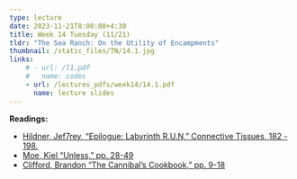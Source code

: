 ```yaml
---
type: lecture
date: 2023-11-21T8:00:00+4:30
title: Week 14 Tuesday (11/21)
tldr: "The Sea Ranch: On the Utility of Encampments"
thumbnail: /static_files/TN/14.1.jpg
links: 
    # - url: /l1.pdf
    #   name: codes
    - url: /lectures_pdfs/week14/14.1.pdf
      name: lecture slides
---
```

**Readings:**
- [Hildner, Jef7rey, “Epilogue: Labyrinth R.U.N,” Connective Tissues, 182 - 198.](/LOTL_Test/readings_pdfs/week14/T/r1.pdf)
- [Moe, Kiel “Unless,” pp. 28-49](/LOTL_Test/readings_pdfs/week14/T/r2.pdf)
- [Clifford, Brandon “The Cannibal’s Cookbook,” pp. 9-18](/LOTL_Test/readings_pdfs/week14/T/r3.pdf)


